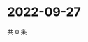 # 2022-09-27

共 0 条

<!-- BEGIN WEIBO -->
<!-- 最后更新时间 Tue Sep 27 2022 06:00:35 GMT+0800 (China Standard Time) -->

<!-- END WEIBO -->

